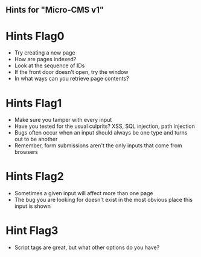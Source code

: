 ## Hints for "Micro-CMS v1"

# Hints Flag0

   * Try creating a new page
   * How are pages indexed?
   * Look at the sequence of IDs
   * If the front door doesn't open, try the window
   * In what ways can you retrieve page contents?



# Hints Flag1

   * Make sure you tamper with every input
   * Have you tested for the usual culprits? XSS, SQL injection, path injection
   * Bugs often occur when an input should always be one type and turns out to be another
   * Remember, form submissions aren't the only inputs that come from browsers


# Hints Flag2

  * Sometimes a given input will affect more than one page
  * The bug you are looking for doesn't exist in the most obvious place this input is shown


# Hint Flag3
  * Script tags are great, but what other options do you have?
